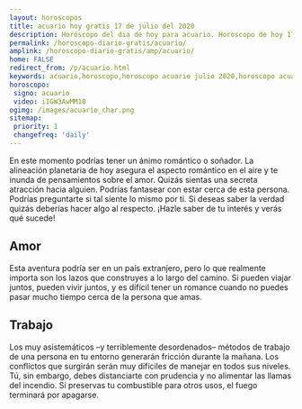 ```yaml
---
layout: horoscopos
title: acuario hoy gratis 17 de julio del 2020 
description: Horóscopo del dia de hoy para acuario. Horoscopo de hoy 17 de julio del 2020. Las predicciones de amor, trabajo, vida personal gratis.
permalink: /horoscopo-diario-gratis/acuario/
amplink: /horoscopo-diario-gratis/amp/acuario/
home: FALSE
redirect_from: /p/acuario.html
keywords: acuario,horoscopo,horoscopo acuario julio 2020,horoscopo acuario hoy,tarot acuario julio 2020,horoscopo acuario,tarot acuario hoy,horoscopo de hoy,horoscopo diario,tarot del amor,horoscopo de hoy acuario,horoscopo diario del tarot, Horoscopo de hoy acuario 17 de julio del 2020,horóscopo del día,signos zodiacales 2020, el horoscopo de hoy
horoscopo:
 signo: acuario
 video: iIGW3AwMM10
ogimg: /images/acuario_char.png
sitemap:
 priority: 1
 changefreq: 'daily'
---
```



En este momento podrías tener un ánimo romántico o soñador. La alineación planetaria de hoy asegura el aspecto romántico en el aire y te inunda de pensamientos sobre el amor. Quizás sientas una secreta atracción hacia alguien. Podrías fantasear con estar cerca de esta persona. Podrías preguntarte si tal siente lo mismo por ti. Si deseas saber la verdad quizás deberías hacer algo al respecto. ¡Hazle saber de tu interés y verás qué sucede!

## Amor

Esta aventura podría ser en un país extranjero, pero lo que realmente importa son los lazos que construyes a lo largo del camino. Si pueden viajar juntos, pueden vivir juntos, y es difícil tener un romance cuando no puedes pasar mucho tiempo cerca de la persona que amas.

## Trabajo

Los muy asistemáticos –y terriblemente desordenados– métodos de trabajo de una persona en tu entorno generarán fricción durante la mañana. Los conflictos que surgirán serán muy difíciles de manejar en todos sus niveles. Tú, sin embargo, debes distanciarte con prudencia y no alimentar las llamas del incendio. Si preservas tu combustible para otros usos, el fuego terminará por apagarse.